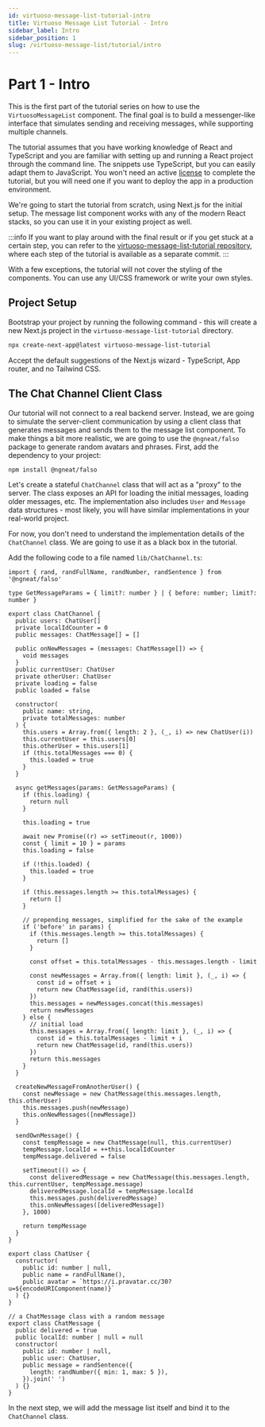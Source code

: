 ```yaml
---
id: virtuoso-message-list-tutorial-intro
title: Virtuoso Message List Tutorial - Intro
sidebar_label: Intro
sidebar_position: 1
slug: /virtuoso-message-list/tutorial/intro
---
```


# Part 1 - Intro

This is the first part of the tutorial series on how to use the `VirtuosoMessageList` component. The final goal is to build a messenger-like interface that simulates sending and receiving messages, while supporting multiple channels.

The tutorial assumes that you have working knowledge of React and TypeScript and you are familiar with setting up and running a React project through the command line. The snippets use TypeScript, but you can easily adapt them to JavaScript. You won't need an active [license](/virtuoso-message-list/licensing) to complete the tutorial, but you will need one if you want to deploy the app in a production environment.

We're going to start the tutorial from scratch, using Next.js for the initial setup. The message list component works with any of the modern React stacks, so you can use it in your existing project as well. 

:::info
If you want to play around with the final result or if you get stuck at a certain step, you can refer to the [virtuoso-message-list-tutorial repository](https://github.com/virtuoso-dev/virtuoso-message-list-tutorial), where each step of the tutorial is available as a separate commit.
:::

With a few exceptions, the tutorial will not cover the styling of the components. You can use any UI/CSS framework or write your own styles. 

## Project Setup

Bootstrap your project by running the following command - this will create a new Next.js project in the `virtuoso-message-list-tutorial` directory.

```bash
npx create-next-app@latest virtuoso-message-list-tutorial
```

Accept the default suggestions of the Next.js wizard - TypeScript, App router, and no Tailwind CSS. 

## The Chat Channel Client Class

Our tutorial will not connect to a real backend server. Instead, we are going to simulate the server-client communication by using a client class that generates messages and sends them to the message list component. To make things a bit more realistic, we are going to use the `@ngneat/falso` package to generate random avatars and phrases. First, add the dependency to your project:

```bash
npm install @ngneat/falso
```

Let's create a stateful `ChatChannel` class that will act as a "proxy" to the server. The class exposes an API for loading the initial messages, loading older messages, etc. The implementation also includes `User` and `Message` data structures - most likely, you will have similar implementations in your real-world project.

For now, you don't need to understand the implementation details of the `ChatChannel` class. We are going to use it as a black box in the tutorial. 

Add the following code to a file named `lib/ChatChannel.ts`:

```tsx
import { rand, randFullName, randNumber, randSentence } from '@ngneat/falso'

type GetMessageParams = { limit?: number } | { before: number; limit?: number }

export class ChatChannel {
  public users: ChatUser[]
  private localIdCounter = 0
  public messages: ChatMessage[] = []

  public onNewMessages = (messages: ChatMessage[]) => {
    void messages
  }
  public currentUser: ChatUser
  private otherUser: ChatUser
  private loading = false
  public loaded = false

  constructor(
    public name: string,
    private totalMessages: number
  ) {
    this.users = Array.from({ length: 2 }, (_, i) => new ChatUser(i))
    this.currentUser = this.users[0]
    this.otherUser = this.users[1]
    if (this.totalMessages === 0) {
      this.loaded = true
    }
  }

  async getMessages(params: GetMessageParams) {
    if (this.loading) {
      return null
    }

    this.loading = true

    await new Promise((r) => setTimeout(r, 1000))
    const { limit = 10 } = params
    this.loading = false

    if (!this.loaded) {
      this.loaded = true
    }

    if (this.messages.length >= this.totalMessages) {
      return []
    }

    // prepending messages, simplified for the sake of the example
    if ('before' in params) {
      if (this.messages.length >= this.totalMessages) {
        return []
      }

      const offset = this.totalMessages - this.messages.length - limit

      const newMessages = Array.from({ length: limit }, (_, i) => {
        const id = offset + i
        return new ChatMessage(id, rand(this.users))
      })
      this.messages = newMessages.concat(this.messages)
      return newMessages
    } else {
      // initial load
      this.messages = Array.from({ length: limit }, (_, i) => {
        const id = this.totalMessages - limit + i
        return new ChatMessage(id, rand(this.users))
      })
      return this.messages
    }
  }

  createNewMessageFromAnotherUser() {
    const newMessage = new ChatMessage(this.messages.length, this.otherUser)
    this.messages.push(newMessage)
    this.onNewMessages([newMessage])
  }

  sendOwnMessage() {
    const tempMessage = new ChatMessage(null, this.currentUser)
    tempMessage.localId = ++this.localIdCounter
    tempMessage.delivered = false

    setTimeout(() => {
      const deliveredMessage = new ChatMessage(this.messages.length, this.currentUser, tempMessage.message)
      deliveredMessage.localId = tempMessage.localId
      this.messages.push(deliveredMessage)
      this.onNewMessages([deliveredMessage])
    }, 1000)

    return tempMessage
  }
}

export class ChatUser {
  constructor(
    public id: number | null,
    public name = randFullName(),
    public avatar = `https://i.pravatar.cc/30?u=${encodeURIComponent(name)}`
  ) {}
}

// a ChatMessage class with a random message
export class ChatMessage {
  public delivered = true
  public localId: number | null = null
  constructor(
    public id: number | null,
    public user: ChatUser,
    public message = randSentence({
      length: randNumber({ min: 1, max: 5 }),
    }).join(' ')
  ) {}
}
```

In the next step, we will add the message list itself and bind it to the `ChatChannel` class. 
